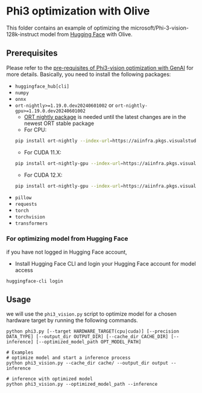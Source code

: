 # Phi3 optimization with Olive
This folder contains an example of optimizing the microsoft/Phi-3-vision-128k-instruct model from [Hugging Face](https://huggingface.co/microsoft/Phi-3-vision-128k-instruct) with Olive.

## Prerequisites
Please refer to the [pre-requisites of Phi3-vision optimization with GenAI](https://github.com/microsoft/onnxruntime-genai/blob/main/examples/python/phi-3-vision.md#0-pre-requisites) for more details.
Basically, you need to install the following packages:
- `huggingface_hub[cli]`
- `numpy`
- `onnx`
- `ort-nightly>=1.19.0.dev20240601002` or `ort-nightly-gpu>=1.19.0.dev20240601002`
    - [ORT nightly package](https://onnxruntime.ai/docs/install/#inference-install-table-for-all-languages) is needed until the latest changes are in the newest ORT stable package
    - For CPU:
    ```bash
    pip install ort-nightly --index-url=https://aiinfra.pkgs.visualstudio.com/PublicPackages/_packaging/ORT-Nightly/pypi/simple/
    ```
    - For CUDA 11.X:
    ```bash
    pip install ort-nightly-gpu --index-url=https://aiinfra.pkgs.visualstudio.com/PublicPackages/_packaging/ORT-Nightly/pypi/simple/
    ```
    - For CUDA 12.X:
    ```bash
    pip install ort-nightly-gpu --index-url=https://aiinfra.pkgs.visualstudio.com/PublicPackages/_packaging/ort-cuda-12-nightly/pypi/simple/
    ```
- `pillow`
- `requests`
- `torch`
- `torchvision`
- `transformers`


### For optimizing model from Hugging Face
if you have not logged in Hugging Face account,
- Install Hugging Face CLI and login your Hugging Face account for model access
```
huggingface-cli login
```

## Usage
we will use the `phi3_vision.py` script to optimize model for a chosen hardware target by running the following commands.

```
python phi3.py [--target HARDWARE_TARGET(cpu|cuda)] [--precision DATA_TYPE] [--output_dir OUTPUT_DIR] [--cache_dir CACHE_DIR] [--inference] [--optimized_model_path OPT_MODEL_PATH]

# Examples
# optimize model and start a inference process
python phi3_vision.py --cache_dir cache/ --output_dir output --inference

# inference with optimized model
python phi3_vision.py --optimized_model_path --inference
```
